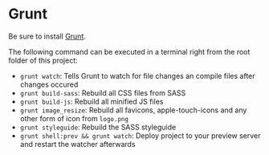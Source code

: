 Grunt
=====

Be sure to install [Grunt](http://gruntjs.com/).

The following command can be executed in a terminal right from the root folder of this project:

* `grunt watch`: Tells Grunt to watch for file changes an compile files after changes occured
* `grunt build-sass`: Rebuild all CSS files from SASS
* `grunt build-js`: Rebuild all minified JS files
* `grunt image_resize`: Rebuild all favicons, apple-touch-icons and any other form of icon from `logo.png`
* `grunt styleguide`: Rebuild the SASS styleguide
* `grunt shell:prev && grunt watch`: Deploy project to your preview server and restart the watcher afterwards
